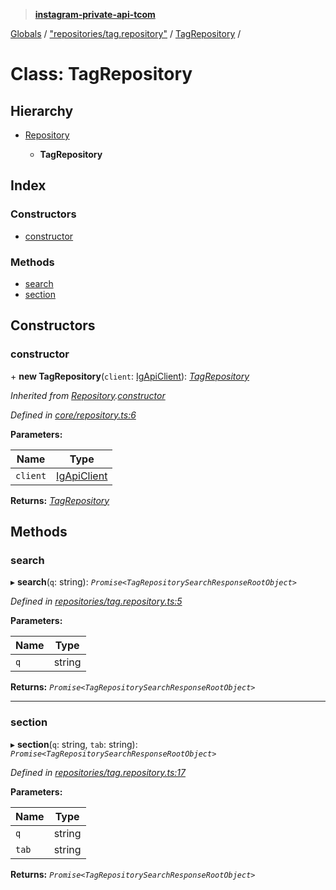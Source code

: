 > **[instagram-private-api-tcom](../README.md)**

[Globals](../README.md) / ["repositories/tag.repository"](../modules/_repositories_tag_repository_.md) / [TagRepository](_repositories_tag_repository_.tagrepository.md) /

# Class: TagRepository

## Hierarchy

* [Repository](_core_repository_.repository.md)

  * **TagRepository**

## Index

### Constructors

* [constructor](_repositories_tag_repository_.tagrepository.md#constructor)

### Methods

* [search](_repositories_tag_repository_.tagrepository.md#search)
* [section](_repositories_tag_repository_.tagrepository.md#section)

## Constructors

###  constructor

\+ **new TagRepository**(`client`: [IgApiClient](_core_client_.igapiclient.md)): *[TagRepository](_repositories_tag_repository_.tagrepository.md)*

*Inherited from [Repository](_core_repository_.repository.md).[constructor](_core_repository_.repository.md#constructor)*

*Defined in [core/repository.ts:6](https://github.com/cuonglnhust/instagram-private-api-tcom/blob/master/src/core/repository.ts#L6)*

**Parameters:**

Name | Type |
------ | ------ |
`client` | [IgApiClient](_core_client_.igapiclient.md) |

**Returns:** *[TagRepository](_repositories_tag_repository_.tagrepository.md)*

## Methods

###  search

▸ **search**(`q`: string): *`Promise<TagRepositorySearchResponseRootObject>`*

*Defined in [repositories/tag.repository.ts:5](https://github.com/cuonglnhust/instagram-private-api-tcom/blob/3e16058/src/repositories/tag.repository.ts#L5)*

**Parameters:**

Name | Type |
------ | ------ |
`q` | string |

**Returns:** *`Promise<TagRepositorySearchResponseRootObject>`*

___

###  section

▸ **section**(`q`: string, `tab`: string): *`Promise<TagRepositorySearchResponseRootObject>`*

*Defined in [repositories/tag.repository.ts:17](https://github.com/cuonglnhust/instagram-private-api-tcom/blob/3e16058/src/repositories/tag.repository.ts#L17)*

**Parameters:**

Name | Type |
------ | ------ |
`q` | string |
`tab` | string |

**Returns:** *`Promise<TagRepositorySearchResponseRootObject>`*